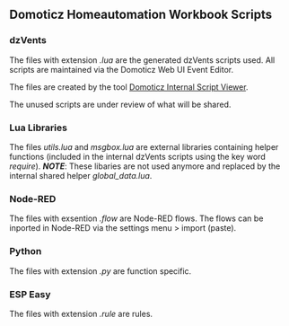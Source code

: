## Domoticz Homeautomation Workbook Scripts

### dzVents
The files with extension _.lua_ are the generated dzVents scripts used. All scripts are maintained via the Domoticz Web UI Event Editor.

The files are created by the tool [Domoticz Internal Script Viewer](https://github.com/rwbl/domoticz-internal-script-viewer).

The unused scripts are under review of what will be shared.

### Lua Libraries
The files _utils.lua_ and _msgbox.lua_ are external libraries containing helper functions (included in the internal dzVents scripts using the key word _require_).
***NOTE***: These libaries are not used anymore and replaced by the internal shared helper _global_data.lua_.

### Node-RED
The files with exsention _.flow_ are Node-RED flows.
The flows can be inported in Node-RED via the settings menu > import (paste).

### Python
The files with extension _.py_ are function specific. 

### ESP Easy
The files with extension _.rule_ are rules.
